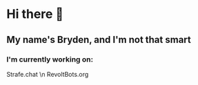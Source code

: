 # Hi there 👋
## My name's Bryden, and I'm not that smart

### I'm currently working on:
Strafe.chat \n
RevoltBots.org


